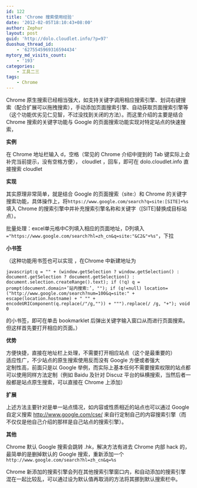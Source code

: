 ```yaml
---
id: 122
title: 'Chrome 搜索使用经验'
date: '2012-02-05T18:10:43+08:00'
author: Zephur
layout: post
guid: 'http://dolo.cloudlet.info/?p=97'
duoshuo_thread_id:
    - '6275545969316594434'
mytory_md_visits_count:
    - '193'
categories:
    - 工具二三
tags:
    - Chrome
---
```


Chrome 原生搜索已经相当强大，如支持关键字调用相应搜索引擎、划词右键搜索（配合扩展可以拖拽搜索），手动添加页面搜索引擎、自动获取页面搜索引擎等（这个功能优劣见仁见智，不过没找到关闭的方法）。而这里介绍的主要是结合 Chrome 搜索的关键字功能与 Google 的页面搜索功能实现对特定站点的快速搜索，

<!-- more -->

**实例**

在 Chrome 地址栏输入 d，空格（常见的 Chrome 介绍中提到的 Tab 键实际上会补完当前提示，没有空格方便）， cloudlet ，回车，即可在 dolo.cloudlet.info 直接搜索 cloudlet

**实现**

其实原理非常简单，就是结合 Google 的页面搜索（site:）和 Chrome 的关键字搜索功能，具体操作上，将`https://www.google.com/search?q=site:[SITE]+%s`填入 Chrome 的搜索引擎中并补充搜索引擎名称和关键字（\[SITE\]替换成目标站点）。

批量处理：excel单元格中C列填入相应的页面地址，D列填入  
`="https://www.google.com/search?hl=zh_cn&q=site:"&C2&"+%s"`，下拉

**小书签**

（这种功能用书签也可以实现 ，在Chrome 中新建地址为

```
javascript:q = "" + (window.getSelection ? window.getSelection() : document.getSelection ? document.getSelection() : document.selection.createRange().text); if (!q) q = prompt(document.domain+’站内搜索:’, ""); if (q!=null) location=("http://www.google.com/search?num=100&q=site:" + escape(location.hostname) + " "" + encodeURIComponent(q.replace(/"/g,"")) + """).replace(/ /g, "+"); void 0

```

的小书签，即可在单击 bookmarklet 后弹出关键字输入窗口从而进行页面搜索。 但这样首先要打开相应的页面。）

**优势**

方便快捷，直接在地址栏上处理，不需要打开相应站点（这个是最重要的）  
适应性广，不少站点的原生搜索使用反而没有 Google 方便或者强大  
定制性高，前面只是以 Google 举例，而实际上基本任何不需要搜索权限的站点都可以使用同样方法定制（例如 Baidu 及针对 Discuz 平台的纵横搜索，当然后者一般都是站点原生搜索，可以直接在 Chrome 上添加）

**扩展**

上述方法主要针对是单一站点情况，如内容或性质相近的站点也可以通过 Google 自定义搜索 <http://www.google.com/cse/> 来自行定制自己的内容搜索引擎（而不仅仅是他自己介绍的那样是自己站点的搜索引擎）。

**其他**

Chrome 默认 Google 搜索会跳转 .hk，解决方法有进去 Chrome 内部 hack 的，最简单的是删掉默认的 Google 搜索，重新添加一个 `http://www.google.com/search?hl=zh_cn&q=%s`

Chrome 新添加的搜索引擎会列在其他搜索引擎窗口内，和自动添加的搜索引擎混在一起比较乱，可以通过设为默认值再取消的方法将其挪到默认搜索栏中。